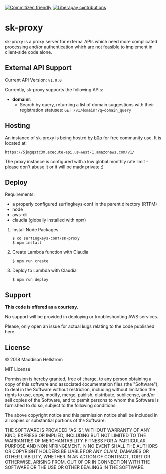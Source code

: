 [![Commitizen friendly](https://img.shields.io/badge/commitizen-friendly-brightgreen.svg?style=for-the-badge)](http://commitizen.github.io/cz-cli/)
[![Liberapay contributions](https://img.shields.io/liberapay/receives/b0o.svg?logo=liberapay&style=for-the-badge)](https://liberapay.com/b0o/donate)

sk-proxy
========

sk-proxy is a proxy server for external APIs which need more complicated
processing and/or authentication which are not feasible to implement in
client-side code alone.

External API Support
--------------------

Current API Version: `v1.0.0`

Currently, sk-proxy supports the following APIs:

- __domainr__:
	- Search by query, returning a list of domain suggestions with their
		registration statuses: `GET /v1/domainr?q=domain_query`

Hosting
-------

An instance of sk-proxy is being hosted by [b0o](https://github.com/b0o) for
free community use. It is located at:

`https://5jmgqstc3m.execute-api.us-west-1.amazonaws.com/v1/`

The proxy instance is configured with a low global monthly rate limit - please
don't abuse it or it will be made private ;)

Deploy
------

Requirements:
- a properly configured surfingkeys-conf in the parent directory (RTFM)
- node
- aws-cli
- claudia (globally installed with npm)

1. Install Node Packages
	```
	$ cd surfingkeys-conf/sk-proxy
	$ npm install
	```

2. Create Lambda function with Claudia
	```
	$ npm run create
	```

3. Deploy to Lambda with Claudia
	```
	$ npm run deploy
	```

Support
-------

__This code is offered as a courtesy.__

No support will be provided in deploying or troubleshooting AWS services.

Please, only open an issue for actual bugs relating to the code published here.

License
-------

&copy; 2018 Maddison Hellstrom

MIT License

Permission is hereby granted, free of charge, to any person obtaining a copy of this software and associated documentation files (the "Software"), to deal in the Software without restriction, including without limitation the rights to use, copy, modify, merge, publish, distribute, sublicense, and/or sell copies of the Software, and to permit persons to whom the Software is furnished to do so, subject to the following conditions:

The above copyright notice and this permission notice shall be included in all copies or substantial portions of the Software.

THE SOFTWARE IS PROVIDED "AS IS", WITHOUT WARRANTY OF ANY KIND, EXPRESS OR IMPLIED, INCLUDING BUT NOT LIMITED TO THE WARRANTIES OF MERCHANTABILITY, FITNESS FOR A PARTICULAR PURPOSE AND NONINFRINGEMENT. IN NO EVENT SHALL THE AUTHORS OR COPYRIGHT HOLDERS BE LIABLE FOR ANY CLAIM, DAMAGES OR OTHER LIABILITY, WHETHER IN AN ACTION OF CONTRACT, TORT OR OTHERWISE, ARISING FROM, OUT OF OR IN CONNECTION WITH THE SOFTWARE OR THE USE OR OTHER DEALINGS IN THE SOFTWARE.

